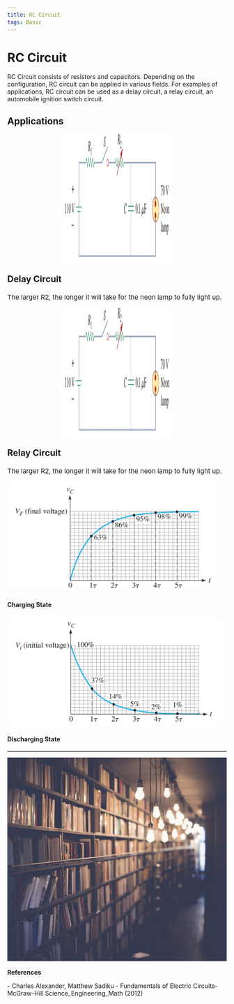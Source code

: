 ```yaml
---
title: RC Circuit
tags: Basic
---  
```


# RC Circuit  
RC Circuit consists of resistors and capacitors. Depending on the configuration, RC circuit can be applied in various fields. For examples of applications, RC circuit can be used as a delay circuit, a relay circuit, an automobile ignition switch circuit.  

## Applications

<img class="image image--xl" src="/assets/images/contents/RC_Circuit/DelayCircuit.jpg" style="height: 300px;display: block;margin-left: auto;margin-right: auto;width: 50%;"/>
<p style="font-size: 20px;font-weight: bold;">Delay Circuit</p>
<p style="font-size: 15px;font-weight: normal;">The larger R2, the longer it will take for the neon lamp to fully light up.</p>

<img class="image image--xl" src="/assets/images/contents/RC_Circuit/DelayCircuit.jpg" style="height: 300px;display: block;margin-left: auto;margin-right: auto;width: 50%;"/>
<p style="font-size: 20px;font-weight: bold;">Relay Circuit</p>
<p style="font-size: 15px;font-weight: normal;">The larger R2, the longer it will take for the neon lamp to fully light up.</p>

<div class="grid">
  <div class="cell cell--6">
    <div class="card">
        <div class="card__image">
            <img class="image" src="/assets/images/contents/RC_Circuit/RC_Charging.jpg" style="height: 250px;"/>
        </div>
        <div class="card__content">
            <div class="card__header">
            <h4>Charging State</h4>
            </div>
        </div>
    </div>
  </div>
  <div class="cell cell--6">
    <div class="card">
        <div class="card__image">
            <img class="image" src="/assets/images/contents/RC_Circuit/RC_Discharging.jpg" style="height: 250px;"/>
        </div>
        <div class="card__content">
            <div class="card__header">
            <h4>Discharging State</h4>
            </div>
        </div>
    </div>
  </div>
</div>

<hr width="100%" />

<div class="item">
  <div class="item__image">
    <img class="image" src="/assets/images/contents/refs.jpg"/>
  </div>
  <div class="item__content">
    <div class="item__header">
      <p style='font-size=6px;font-weight: bold;'>References</p>
      <p style='font-size=5px;'>- Charles Alexander, Matthew Sadiku - Fundamentals of Electric Circuits-McGraw-Hill Science_Engineering_Math (2012)</p>
    </div>
  </div>
</div>